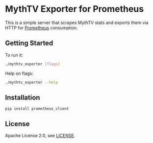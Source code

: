 # MythTV Exporter for Prometheus 

This is a simple server that scrapes MythTV stats and exports them via HTTP for [Prometheus](http://prometheus.io) consumption.


## Getting Started

To run it:

```bash
./mythtv_exporter [flags]
```

Help on flags:

```bash
./mythtv_exporter --help
```

## Installation

```
pip install prometheus_client
```

## License

Apache License 2.0, see [LICENSE](https://github.com/thknepper/mythtv_exporter/blob/master/LICENSE).
